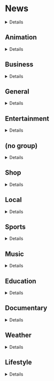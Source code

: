# News

<details>

- Al Jazeera English (1080p)
- BBC News (480p)
- BBC World News (576p)
- DW English (1080p)
- Euronews English (720p)
- France 24 English (1080p)
- NHK Chinese Vision (720p)
- NHK World Japan (1080p)
- NTV News24 (480p)
- RT News (1080p) [Not 24/7]
- TRT World (720p) [Not 24/7]

</details>

## Animation

<details>

- Animax Japan (720p)
- AT-X (540p)

</details>

## Business

<details>

- Bloomberg TV Asia (720p)
- Bloomberg TV Asia Live Event (720p)

</details>

## General

<details>

- BS Asahi (720p)
- BS Fuji TV (720p)
- BS Nippon TV (720p)
- BS TV Tokyo (720p)
- BS-TBS (720p) [Not 24/7]
- NHK BS1 (720p) [Not 24/7]
- NHK BSP (720p) [Not 24/7]
- NHK G Osaka (720p) [Not 24/7]
- NHK G Tokyo (720p) [Not 24/7]
- NHK General TV (540p) [Not 24/7]

</details>

## Entertainment

<details>

- Disney Channel Japan (720p) [Not 24/7]

</details>

## (no group)

<details>

- Family Gekijo (Japanese Subs) (540p) [Not 24/7]
- Fuji TV (720p)
- GAORA (540p) [Not 24/7]
- GTN Typhome (English Subs) (720p) [Not 24/7]
- NHK World (720p)
- NHK华语视界 (720p)
- Nippon TV (720p) [Not 24/7]
- Star 1 (720p) [Not 24/7]
- Star 2 (540p) [Not 24/7]
- Star 3 (720p) [Not 24/7]
- TBS (720p)
- Weather Channel (ウェザーニュース) (BS | WNI) (720p)

</details>

## Shop

<details>

- GSTV (720p)
- QVC Japan (720p)
- Shop Channel (720p) [Not 24/7]

</details>

## Local

<details>

- Gunma TV (720p)
- Kansai TV (720p) [Not 24/7]
- MBS (Mainichi Broadcasting System) (720p) [Not 24/7]
- Tokyo MX1 (720p)
- Tokyo MX2 (720p)
- TV Asahi (720p) [Not 24/7]
- TV Osaka (720p) [Not 24/7]
- TV Tokyo (720p) [Not 24/7]

</details>

## Sports

<details>

- J Sports 1 (720p) [Not 24/7]
- J Sports 2 (720p) [Not 24/7]
- J Sports 3 (720p) [Not 24/7]
- J Sports 4 (720p) [Not 24/7]
- New Japan Pro Wrestling World (540p)
- Red Bull TV (1080p)

</details>

## Music

<details>

- Metal TV (720p) [Not 24/7]

</details>

## Education

<details>

- NHK + (540p)
- NHK E (720p)
- Religious:
- Peace TV English (1080p)

</details>

## Documentary

<details>

- RT Documentary (1080p)

</details>

## Weather

<details>

- Weather News (720p)

</details>

## Lifestyle

<details>

- World Fashion Channel (1080p)

</details>